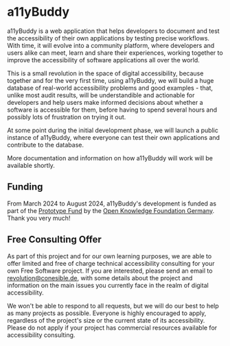 # a11yBuddy

a11yBuddy is a web application that helps developers to document and test the accessibility of their own applications by testing precise workflows. With time, it will evolve into a community platform, where developers and users alike can meet, learn and share their experiences, working together to improve the accessibility of software applications all over the world. 

This is a small revolution in the space of digital accessibility, because together and for the very first time, using a11yBuddy, we will build a huge database of real-world accessibility problems and good examples - that, unlike most audit results, will be understandible and actionable for developers and help users make informed decisions about whether a software is accessible for them, before having to spend several hours and possibly lots of frustration on trying it out. 

At some point during the initial development phase, we will launch a public instance of a11yBuddy, where everyone can test their own applications and contribute to the database.

More documentation and information on how a11yBuddy will work will be available shortly. 

## Funding

From March 2024 to August 2024, a11yBuddy's development is funded as part of the [Prototype Fund](https://prototypefund.de) by the [Open Knowledge Foundation Germany](https://okfn.de). Thank you very much!

## Free Consulting Offer

As part of this project and for our own learning purposes, we are able to offer limited and free of charge technical accessibility consulting for your own Free Software project. If you are interested, please send an email to revolution@conesible.de, with some details about the project and information on the main issues you currently face in the realm of digital accessibility. 

We won't be able to respond to all requests, but we will do our best to help as many projects as possible. Everyone is highly encouraged to apply, regardless of the project's size or the current state of its accessibility. Please do not apply if your project has commercial resources available for accessibility consulting.